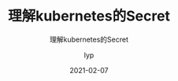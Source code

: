 ---
layout:     post 
title:      "理解kubernetes的Secret"
subtitle:   "理解kubernetes的Secret"
description: " "
date:       2021-02-07
author:     "lyp"
image: "https://res.cloudinary.com/lyp/image/upload/v1612709780/hugo/blog.github.io/pexels-matt-hardy-2568001.jpg"
published: false
tags:
    - kubernetes
    - 云原生
    - Secret
    - 玩转Kubernetes
categories: 
    - kubernetes
---